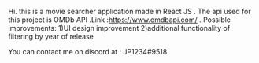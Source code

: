 Hi. this is a movie searcher application made in React JS .
The api used for this project is OMDb API .Link :https://www.omdbapi.com/ .
Possible improvements:
  1)UI design improvement
  2)additional functionality of filtering by year of release
  
  
  
You can contact me on discord at : JP1234#9518
